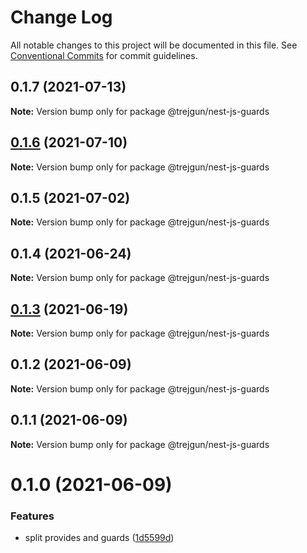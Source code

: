# Change Log

All notable changes to this project will be documented in this file.
See [Conventional Commits](https://conventionalcommits.org) for commit guidelines.

## 0.1.7 (2021-07-13)

**Note:** Version bump only for package @trejgun/nest-js-guards





## [0.1.6](https://github.com/trejgun/common-packages/compare/@trejgun/nest-js-guards@0.1.5...@trejgun/nest-js-guards@0.1.6) (2021-07-10)

**Note:** Version bump only for package @trejgun/nest-js-guards





## 0.1.5 (2021-07-02)

**Note:** Version bump only for package @trejgun/nest-js-guards





## 0.1.4 (2021-06-24)

**Note:** Version bump only for package @trejgun/nest-js-guards





## [0.1.3](https://github.com/trejgun/common-packages/compare/@trejgun/nest-js-guards@0.1.2...@trejgun/nest-js-guards@0.1.3) (2021-06-19)

**Note:** Version bump only for package @trejgun/nest-js-guards





## 0.1.2 (2021-06-09)

**Note:** Version bump only for package @trejgun/nest-js-guards





## 0.1.1 (2021-06-09)

**Note:** Version bump only for package @trejgun/nest-js-guards





# 0.1.0 (2021-06-09)


### Features

* split provides and guards ([1d5599d](https://github.com/trejgun/common-packages/commit/1d5599dfd2239256b6169db381f03de2931d1256))
